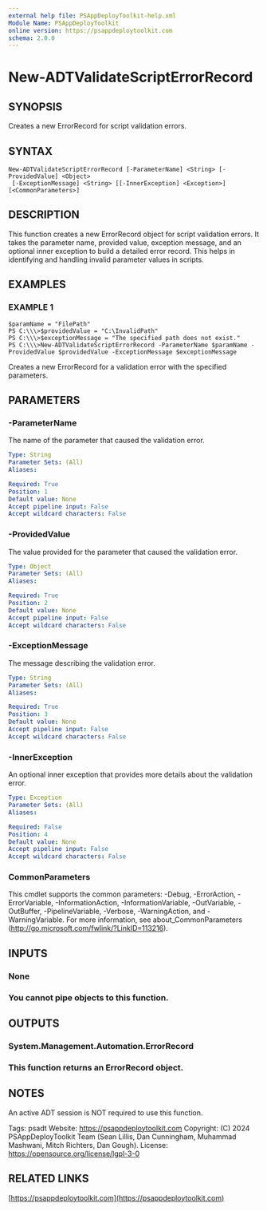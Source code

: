 ```yaml
---
external help file: PSAppDeployToolkit-help.xml
Module Name: PSAppDeployToolkit
online version: https://psappdeploytoolkit.com
schema: 2.0.0
---
```


# New-ADTValidateScriptErrorRecord

## SYNOPSIS
Creates a new ErrorRecord for script validation errors.

## SYNTAX

```
New-ADTValidateScriptErrorRecord [-ParameterName] <String> [-ProvidedValue] <Object>
 [-ExceptionMessage] <String> [[-InnerException] <Exception>] [<CommonParameters>]
```

## DESCRIPTION
This function creates a new ErrorRecord object for script validation errors.
It takes the parameter name, provided value, exception message, and an optional inner exception to build a detailed error record.
This helps in identifying and handling invalid parameter values in scripts.

## EXAMPLES

### EXAMPLE 1
```
$paramName = "FilePath"
PS C:\\\>$providedValue = "C:\InvalidPath"
PS C:\\\>$exceptionMessage = "The specified path does not exist."
PS C:\\\>New-ADTValidateScriptErrorRecord -ParameterName $paramName -ProvidedValue $providedValue -ExceptionMessage $exceptionMessage
```


Creates a new ErrorRecord for a validation error with the specified parameters.

## PARAMETERS

### -ParameterName
The name of the parameter that caused the validation error.

```yaml
Type: String
Parameter Sets: (All)
Aliases:

Required: True
Position: 1
Default value: None
Accept pipeline input: False
Accept wildcard characters: False
```

### -ProvidedValue
The value provided for the parameter that caused the validation error.

```yaml
Type: Object
Parameter Sets: (All)
Aliases:

Required: True
Position: 2
Default value: None
Accept pipeline input: False
Accept wildcard characters: False
```

### -ExceptionMessage
The message describing the validation error.

```yaml
Type: String
Parameter Sets: (All)
Aliases:

Required: True
Position: 3
Default value: None
Accept pipeline input: False
Accept wildcard characters: False
```

### -InnerException
An optional inner exception that provides more details about the validation error.

```yaml
Type: Exception
Parameter Sets: (All)
Aliases:

Required: False
Position: 4
Default value: None
Accept pipeline input: False
Accept wildcard characters: False
```

### CommonParameters
This cmdlet supports the common parameters: -Debug, -ErrorAction, -ErrorVariable, -InformationAction, -InformationVariable, -OutVariable, -OutBuffer, -PipelineVariable, -Verbose, -WarningAction, and -WarningVariable.
For more information, see about_CommonParameters (http://go.microsoft.com/fwlink/?LinkID=113216).

## INPUTS

### None
### You cannot pipe objects to this function.
## OUTPUTS

### System.Management.Automation.ErrorRecord
### This function returns an ErrorRecord object.
## NOTES
An active ADT session is NOT required to use this function.

Tags: psadt
Website: https://psappdeploytoolkit.com
Copyright: (C) 2024 PSAppDeployToolkit Team (Sean Lillis, Dan Cunningham, Muhammad Mashwani, Mitch Richters, Dan Gough).
License: https://opensource.org/license/lgpl-3-0

## RELATED LINKS

[https://psappdeploytoolkit.com](https://psappdeploytoolkit.com)
